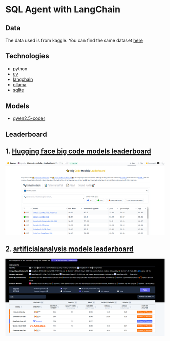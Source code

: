 # SQL Agent with LangChain

## Data

The data used is from kaggle. You can find the same dataset [here](https://www.kaggle.com/datasets/fayez1/inventory-management)

## Technologies
* python
* [uv](https://docs.astral.sh/uv/)
* [langchain](https://python.langchain.com/docs/tutorials/sql_qa/#execute-sql-query)
* [ollama](https://ollama.com/library/qwen2.5-coder)
* [sqlite](https://database.guide/category/dbms/rdbms/sqlite/)

## Models
* [qwen2.5-coder](https://ollama.com/library/qwen2.5-coder)


## Leaderboard

## 1. [Hugging face big code models leaderboard](https://huggingface.co/spaces/bigcode/bigcode-models-leaderboard)
![Model](hg_models.png)

## 2. [artificialanalysis models leaderboard](https://artificialanalysis.ai/leaderboards/models)
![Model](models.png)


